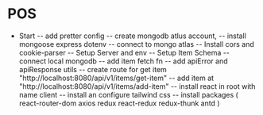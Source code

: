 # POS

- Start
  -- add pretter config
  -- create mongodb atlus account,
  -- install mongoose express dotenv
  -- connect to mongo atlas
  -- Install cors and cookie-parser
  -- Setup Server and env
  -- Setup Item Schema
  -- connect local mongodb
  -- add item fetch fn
  -- add apiError and apiResponse utils
  -- create route for get item "http://localhost:8080/api/v1/items/get-item"
  -- add item at "http://localhost:8080/api/v1/items/add-item"
  -- install react in root with name client
  -- install an configure tailwind css
  -- install packages ( react-router-dom axios redux react-redux redux-thunk antd )
